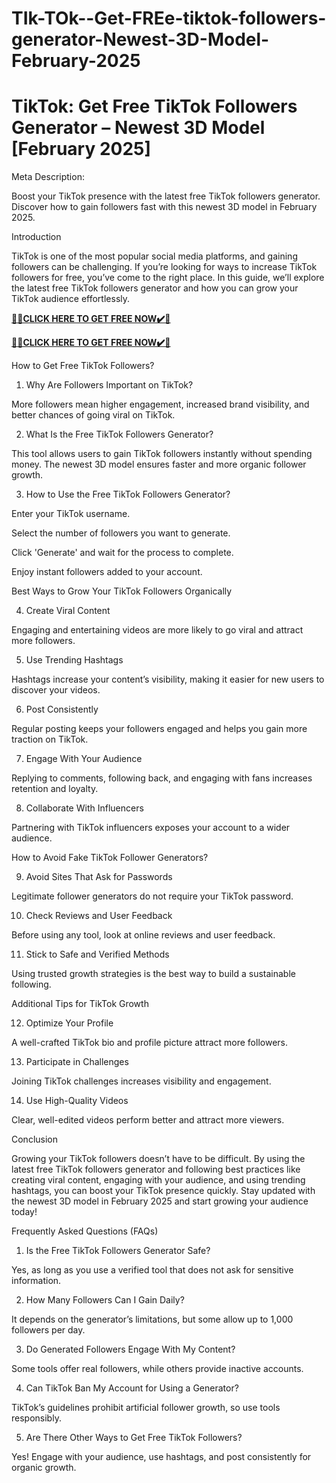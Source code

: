 # TIk-TOk--Get-FREe-tiktok-followers-generator-Newest-3D-Model-February-2025
# TikTok: Get Free TikTok Followers Generator – Newest 3D Model [February 2025]

Meta Description:

Boost your TikTok presence with the latest free TikTok followers generator. Discover how to gain followers fast with this newest 3D model in February 2025.

Introduction

TikTok is one of the most popular social media platforms, and gaining followers can be challenging. If you’re looking for ways to increase TikTok followers for free, you’ve come to the right place. In this guide, we’ll explore the latest free TikTok followers generator and how you can grow your TikTok audience effortlessly.

**[🎁🎁CLICK HERE TO GET FREE NOW✔️🎁](https://jahanhubspot.com/tiktok1/)**

**[🎁🎁CLICK HERE TO GET FREE NOW✔️🎁](https://jahanhubspot.com/tiktok1/)**

How to Get Free TikTok Followers?

1. Why Are Followers Important on TikTok?

More followers mean higher engagement, increased brand visibility, and better chances of going viral on TikTok.

2. What Is the Free TikTok Followers Generator?

This tool allows users to gain TikTok followers instantly without spending money. The newest 3D model ensures faster and more organic follower growth.

3. How to Use the Free TikTok Followers Generator?

Enter your TikTok username.

Select the number of followers you want to generate.

Click 'Generate' and wait for the process to complete.

Enjoy instant followers added to your account.

Best Ways to Grow Your TikTok Followers Organically

4. Create Viral Content

Engaging and entertaining videos are more likely to go viral and attract more followers.

5. Use Trending Hashtags

Hashtags increase your content’s visibility, making it easier for new users to discover your videos.

6. Post Consistently

Regular posting keeps your followers engaged and helps you gain more traction on TikTok.

7. Engage With Your Audience

Replying to comments, following back, and engaging with fans increases retention and loyalty.

8. Collaborate With Influencers

Partnering with TikTok influencers exposes your account to a wider audience.

How to Avoid Fake TikTok Follower Generators?

9. Avoid Sites That Ask for Passwords

Legitimate follower generators do not require your TikTok password.

10. Check Reviews and User Feedback

Before using any tool, look at online reviews and user feedback.

11. Stick to Safe and Verified Methods

Using trusted growth strategies is the best way to build a sustainable following.

Additional Tips for TikTok Growth

12. Optimize Your Profile

A well-crafted TikTok bio and profile picture attract more followers.

13. Participate in Challenges

Joining TikTok challenges increases visibility and engagement.

14. Use High-Quality Videos

Clear, well-edited videos perform better and attract more viewers.

Conclusion

Growing your TikTok followers doesn’t have to be difficult. By using the latest free TikTok followers generator and following best practices like creating viral content, engaging with your audience, and using trending hashtags, you can boost your TikTok presence quickly. Stay updated with the newest 3D model in February 2025 and start growing your audience today!

Frequently Asked Questions (FAQs)

1. Is the Free TikTok Followers Generator Safe?

Yes, as long as you use a verified tool that does not ask for sensitive information.

2. How Many Followers Can I Gain Daily?

It depends on the generator’s limitations, but some allow up to 1,000 followers per day.

3. Do Generated Followers Engage With My Content?

Some tools offer real followers, while others provide inactive accounts.

4. Can TikTok Ban My Account for Using a Generator?

TikTok’s guidelines prohibit artificial follower growth, so use tools responsibly.

5. Are There Other Ways to Get Free TikTok Followers?

Yes! Engage with your audience, use hashtags, and post consistently for organic growth.
